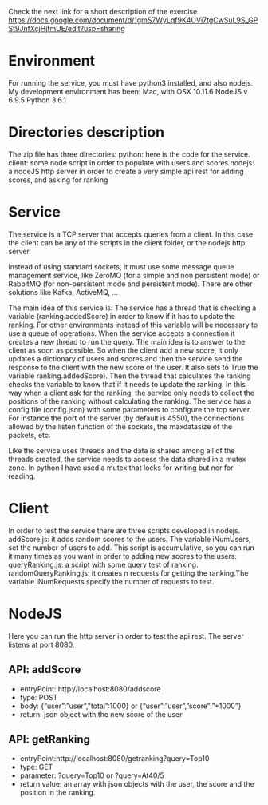Check the next link for a short description of the exercise
https://docs.google.com/document/d/1gmS7WyLqf9K4UVi7tgCwSuL9S_GPSt9JnfXcjHjfmUE/edit?usp=sharing

# Environment
For running the service, you must have python3 installed, and also nodejs.
My development environment has been:
Mac, with OSX 10.11.6
NodeJS v 6.9.5
Python 3.6.1

# Directories description
The zip file has three directories:
python: here is the code for the service.
client: some node script in order to populate with users and scores
nodejs: a nodeJS http server in order to create a very simple api rest for adding scores, and asking for ranking

# Service 
The service is a TCP server that accepts queries from a client. In this case the client can be any of the scripts in the client folder, or the nodejs http server.

Instead of using standard sockets, it must use some message queue management service, like ZeroMQ (for a simple and non persistent mode) or RabbitMQ (for non-persistent mode and persistent mode). There are other solutions like Kafka, ActiveMQ, ...

The main idea of this service is:
The service has a thread that is checking a variable (ranking.addedScore) in order to know if it has to update the ranking. For other environments instead of this variable will be necessary to use a queue of operations.
When the service accepts a connection it creates a new thread to run the query.
The main idea is to answer to the client as soon as possible. So when the client add a new score, it only updates a dictionary of users and scores and then the service send the response to the client with the new score of the user. It also sets to True the variable ranking.addedScore). Then the thread that calculates the ranking checks the variable to know that if it needs to update the ranking.
In this way when a client ask for the ranking, the service only needs to collect the positions of the ranking without calculating the ranking.
The service has a config file (config.json) with some parameters to configure the tcp server. For instance the port of the server (by default is 4550), the connections allowed by the listen function of the sockets, the maxdatasize of the packets, etc.

Like the service uses threads and the data is shared among all of the threads created, the service needs to access the data shared in a mutex zone. In python I have used a mutex that locks for writing but nor for reading.

# Client
In order to test the service there are three scripts developed in nodejs.
addScore.js: it adds random scores to the users. The variable iNumUsers, set the number of users to add. This script is accumulative, so you can run it many times as you want in order to adding new scores to the users.
queryRanking.js: a script with some query test of ranking.
randomQueryRanking.js: it creates n requests for getting the ranking.The variable iNumRequests specify the number of requests to test.

# NodeJS
Here you can run the http server in order to test the api rest.
The server listens at port 8080.

## API: addScore
- entryPoint: http://localhost:8080/addscore
- type: POST
- body: {“user”:”user”,”total”:1000} or {“user”:”user”,”score”:”+1000”}
- return: json object with the new score of the user


## API: getRanking
- entryPoint:http://localhost:8080/getranking?query=Top10
- type: GET
- parameter: ?query=Top10 or ?query=At40/5
- return value: an array with json objects with the user, the score and the position in the ranking.


